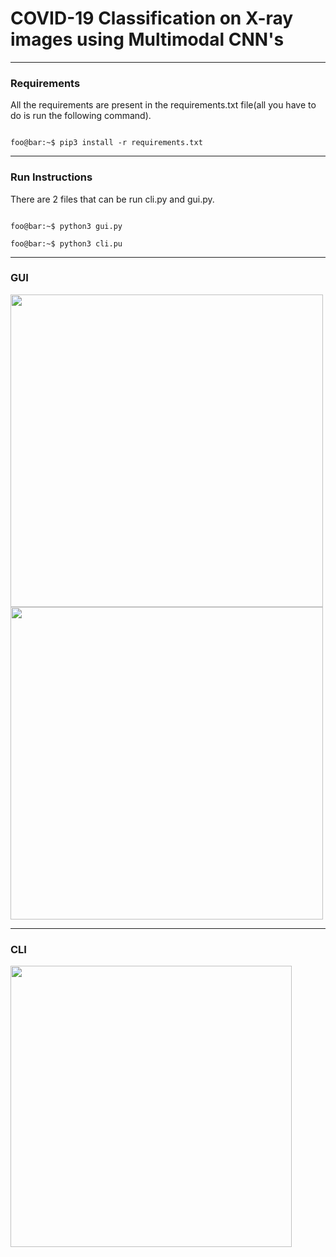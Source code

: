 # COVID-19 Classification on X-ray images using Multimodal CNN's

------

### Requirements

All the requirements are present in the requirements.txt file(all you have to do is run the following command).

```console

foo@bar:~$ pip3 install -r requirements.txt

```

------

### Run Instructions

There are 2 files that can be run cli.py and gui.py.

```console

foo@bar:~$ python3 gui.py

foo@bar:~$ python3 cli.pu

```

------

### GUI 

<img src="https://user-images.githubusercontent.com/66634743/114297725-62186c00-9ac3-11eb-806f-cee5f6335e4e.png" height=500 weight=700>

<img src="https://user-images.githubusercontent.com/66634743/114297728-63e22f80-9ac3-11eb-8818-f9ae39e6a3d5.png" height=500 weight=700>

------

### CLI 
<img src="https://user-images.githubusercontent.com/66634743/114297730-65135c80-9ac3-11eb-918d-8c801fe5db1b.png" height=450 weight=70>
